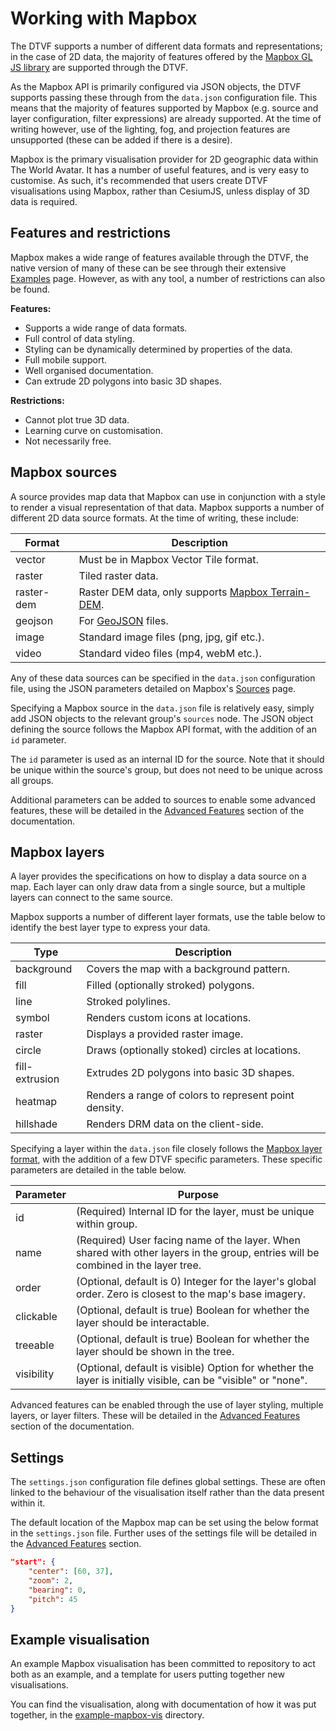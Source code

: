 # Working with Mapbox

The DTVF supports a number of different data formats and representations; in the case of 2D data, the majority of features offered by the [Mapbox GL JS library](https://docs.mapbox.com/mapbox-gl-js/api/) are supported through the DTVF. 

As the Mapbox API is primarily configured via JSON objects, the DTVF supports passing these through from the `data.json` configuration file. This means that the majority of features supported by Mapbox (e.g. source and layer configuration, filter expressions) are already supported. At the time of writing however, use of the lighting, fog, and projection features are unsupported (these can be added if there is a desire).

Mapbox is the primary visualisation provider for 2D geographic data within The World Avatar. It has a number of useful features, and is very easy to customise. As such, it's recommended that users create DTVF visualisations using Mapbox, rather than CesiumJS, unless display of 3D data is required.

## Features and restrictions

Mapbox makes a wide range of features available through the DTVF, the native version of many of these can be see through their extensive [Examples](https://docs.mapbox.com/mapbox-gl-js/example/) page. However, as with any tool, a number of restrictions can also be found.

**Features:**
* Supports a wide range of data formats.
* Full control of data styling.
* Styling can be dynamically determined by properties of the data.
* Full mobile support.
* Well organised documentation.
* Can extrude 2D polygons into basic 3D shapes.

**Restrictions:**
* Cannot plot true 3D data.
* Learning curve on customisation.
* Not necessarily free.

## Mapbox sources

A source provides map data that Mapbox can use in conjunction with a style to render a visual representation of that data. Mapbox supports a number of different 2D data source formats. At the time of writing, these include:

| Format      | Description |
| ----------- | ----------- |
| vector      | Must be in Mapbox Vector Tile format.       |
| raster   | Tiled raster data.        |
| raster-dem   | Raster DEM data, only supports [Mapbox Terrain-DEM](https://docs.mapbox.com/help/getting-started/mapbox-data/#mapbox-terrain-dem).        |
| geojson   | For [GeoJSON](https://geojson.org/) files.        |
| image   | Standard image files (png, jpg, gif etc.).        |
| video   | Standard video files (mp4, webM etc.).        |

Any of these data sources can be specified in the `data.json` configuration file, using the JSON parameters detailed on Mapbox's [Sources](https://docs.mapbox.com/mapbox-gl-js/style-spec/sources/) page.

Specifying a Mapbox source in the `data.json` file is relatively easy, simply add JSON objects to the relevant group's `sources` node. The JSON object defining the source follows the Mapbox API format, with the addition of an `id` parameter.

The `id` parameter is used as an internal ID for the source. Note that it should be unique within the source's group, but does not need to be unique across all groups.

Additional parameters can be added to sources to enable some advanced features, these will be detailed in the [Advanced Features](./advanced.md) section of the documentation.

## Mapbox layers

A layer provides the specifications on how to display a data source on a map. Each layer can only draw data from a single source, but a multiple layers can connect to the same source.

Mapbox supports a number of different layer formats, use the table below to identify the best layer type to express your data.

| Type      | Description |
| ----------- | ----------- |
| background | Covers the map with a background pattern. |
| fill | Filled (optionally stroked) polygons. |
| line | Stroked polylines. |
| symbol | Renders custom icons at locations. |
| raster | Displays a provided raster image. |
| circle | Draws (optionally stoked) circles at locations. |
| fill-extrusion | Extrudes 2D polygons into basic 3D shapes. |
| heatmap | Renders a range of colors to represent point density. |
| hillshade | Renders DRM data on the client-side. |

Specifying a layer within the `data.json` file closely follows the [Mapbox layer format](https://docs.mapbox.com/mapbox-gl-js/style-spec/layers/), with the addition of a few DTVF specific parameters. These specific parameters are detailed in the table below.

| Parameter   | Purpose |
| ----------- | ----------- |
| id | (Required) Internal ID for the layer, must be unique within group. |
| name | (Required) User facing name of the layer. When shared with other layers in the group, entries will be combined in the layer tree. |
| order | (Optional, default is 0) Integer for the layer's global order. Zero is closest to the map's base imagery. |
| clickable | (Optional, default is true) Boolean for whether the layer should be interactable. |
| treeable | (Optional, default is true) Boolean for whether the layer should be shown in the tree. |
| visibility | (Optional, default is visible) Option for whether the layer is initially visible, can be "visible" or "none". |

Advanced features can be enabled through the use of layer styling, multiple layers, or layer filters. These will be detailed in the [Advanced Features](./advanced.md) section of the documentation.

## Settings

The `settings.json` configuration file defines global settings. These are often linked to the behaviour of the visualisation itself rather than the data present within it.

The default location of the Mapbox map can be set using the below format in the `settings.json` file. Further uses of the settings file will be detailed in the [Advanced Features](./advanced.md) section.

```json
"start": {
    "center": [60, 37],
    "zoom": 2,
    "bearing": 0,
    "pitch": 45
}
```

## Example visualisation

An example Mapbox visualisation has been committed to repository to act both as an example, and a template for users putting together new visualisations.

You can find the visualisation, along with documentation of how it was put together, in the [example-mapbox-vis](../example-mapbox-vis/) directory.